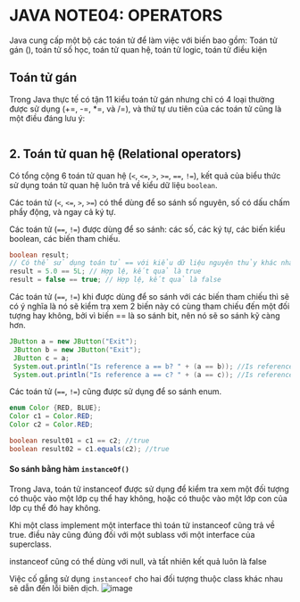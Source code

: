 # JAVA NOTE04: OPERATORS
Java cung cấp một bộ các toán tử để làm việc với biến bao gồm: Toán tử gán (), toán tử số học, toán tử quan hệ, toán tử logic, toán tử điều kiện
## Toán tử gán
Trong Java thực tế có tận 11 kiểu toán tử gán nhưng chỉ có 4 loại thường được sử dụng (+=, -=, *=, và /=), và thứ tự ưu tiên của các toán tử cũng là một điều đáng lưu ý:
```java

```
## 2. Toán tử quan hệ (Relational operators)
Có tổng cộng 6 toán tử quan hệ (`<`, `<=`, `>`, `>=`, `==`, `!=`), kết quả của biểu thức sử dụng toán tử quan hệ luôn trả về kiểu dữ liệu `boolean`.

Các toán tử (`<`, `<=`, `>`, `>=`) có thể dùng để so sánh số nguyên, số có dấu chấm phẩy động, và ngay cả ký tự.

Các toán tử (`==`, `!=`) được dùng để so sánh: các số, các ký tự, các biến kiểu boolean, các biến tham chiếu.
```java
boolean result;
// Có thể sử dụng toán tử == với kiểu dữ liệu nguyên thủy khác nhau
result = 5.0 == 5L; // Hợp lệ, kết quả là true
result = false == true; // Hợp lệ, kết quả là false
```
Các toán tử (`==`, `!=`) khi được dùng để so sánh với các biến tham chiếu thì sẽ có ý nghĩa là nó sẽ kiểm tra xem 2 biến này có cùng tham chiếu đến một đối tượng hay không, bởi vì biến == là so sánh bit, nên nó sẽ so sánh kỹ càng hơn.
```java
JButton a = new JButton("Exit");
 JButton b = new JButton("Exit");
 JButton c = a;
 System.out.println("Is reference a == b? " + (a == b)); //Is reference a == b? false
 System.out.println("Is reference a == c? " + (a == c)); //Is reference a == c? true
```
Các toán tử (`==`, `!=`) cũng được sử dụng để so sánh enum.
```java
enum Color {RED, BLUE};
Color c1 = Color.RED;
Color c2 = Color.RED;

boolean result01 = c1 == c2; //true
boolean result02 = c1.equals(c2); //true
```
#### So sánh bằng hàm `instanceOf()`
Trong Java, toán tử instanceof được sử dụng để kiểm tra xem một đối tượng có thuộc vào một lớp cụ thể hay không, hoặc có thuộc vào một lớp con của lớp cụ thể đó hay không.

Khi một class implement một interface thì toán tử instanceof cũng trả về true. điều này cũng đúng đối với một sublass với một interface của superclass.

instanceof cũng có thể dùng với null, và tất nhiên kết quả luôn là false

Việc cố gắng sử dụng `instanceof` cho hai đối tượng thuộc class khác nhau sẽ dẫn đến lỗi biên dịch.
![image](https://github.com/1truong9song9hiep8/java-notes/assets/101247928/e02bc00a-19ce-4f1c-ae98-01d24ccca884)



